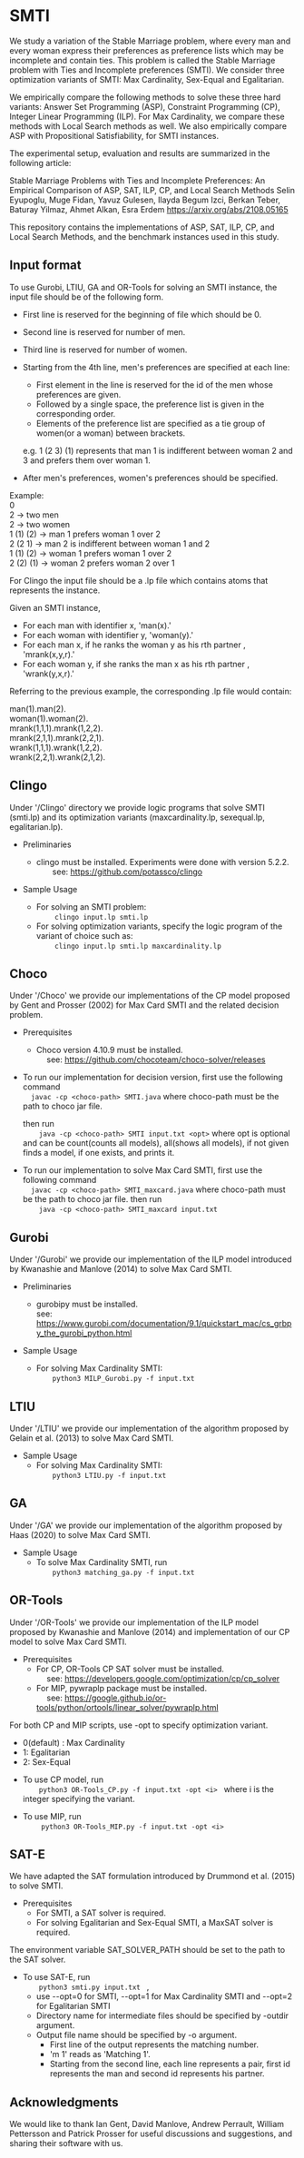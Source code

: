 # SMTI
We study a variation of the Stable Marriage problem, where every man and every woman express their preferences as preference lists which may be incomplete and contain ties. This problem is called the Stable Marriage problem with Ties and Incomplete preferences (SMTI).  We consider three optimization variants of SMTI: Max Cardinality, Sex-Equal and Egalitarian. 

We empirically compare the following methods to solve these three hard variants: Answer Set Programming (ASP), Constraint Programming (CP), Integer Linear Programming (ILP). For Max Cardinality, we compare these methods with Local Search methods as well.  We also empirically compare ASP with Propositional Satisfiability, for SMTI instances. 

The experimental setup, evaluation and results are summarized in the following article:

Stable Marriage Problems with Ties and Incomplete Preferences: An Empirical Comparison of ASP, SAT, ILP, CP, and Local Search Methods
Selin Eyupoglu, Muge Fidan, Yavuz Gulesen, Ilayda Begum Izci, Berkan Teber, Baturay Yilmaz, Ahmet Alkan, Esra Erdem 
https://arxiv.org/abs/2108.05165

This repository contains the implementations of ASP, SAT, ILP, CP, and Local Search Methods, and the benchmark instances used in this study.

## Input format

To use Gurobi, LTIU, GA and OR-Tools for solving an SMTI instance, the input file should be of the following form.
  - First line is reserved for the beginning of file which should be 0.
  - Second line is reserved for number of men.
  - Third line is reserved for number of women. 
  - Starting from the 4th line, men's preferences are specified at each line:
      * First element in the line is reserved for the id of the men whose preferences are given.
      * Followed by a single space, the preference list is given in the corresponding order.
      * Elements of the preference list are specified as a tie group of women(or a woman) between brackets.

      e.g. 1 (2 3) (1) represents that man 1 is indifferent between woman 2 and 3 and prefers them over woman 1.

  - After men's preferences, women's preferences should be specified.

Example: \
  0                    
  2         -> two men  
  2         -> two women  
  1 (1) (2) -> man 1 prefers woman 1 over 2   \
  2 (2 1)   -> man 2 is indifferent between woman 1 and 2  \
  1 (1) (2) -> woman 1 prefers woman 1 over 2   \
  2 (2) (1) -> woman 2 prefers woman 2 over 1    

  For Clingo the input file should be a .lp file which contains atoms that represents the instance.
 
  Given an SMTI instance,
  *  For each man with identifier x, 'man(x).'
  *  For each woman with identifier y, 'woman(y).'
  *  For each man x, if he ranks the woman y as his rth partner , 'mrank(x,y,r).'
  *  For each woman y, if she ranks the man x as his rth partner , 'wrank(y,x,r).'

 Referring to the previous example, the corresponding .lp file would contain:

 man(1).man(2). \
 woman(1).woman(2). \
 mrank(1,1,1).mrank(1,2,2). \
 mrank(2,1,1).mrank(2,2,1). \
 wrank(1,1,1).wrank(1,2,2). \
 wrank(2,2,1).wrank(2,1,2).


## Clingo

Under '/Clingo' directory we provide logic programs that solve SMTI (smti.lp) and its optimization variants (maxcardinality.lp, sexequal.lp, egalitarian.lp).

* Preliminaries <br />
     - clingo must be installed. Experiments were done with version 5.2.2. \
    see: https://github.com/potassco/clingo 

* Sample Usage 
    - For solving an SMTI problem: \
      ```clingo input.lp smti.lp```  
  - For solving optimization variants, specify the logic program of the variant of choice such as: \
     ```clingo input.lp smti.lp maxcardinality.lp```

## Choco

  Under '/Choco' we provide our implementations of the CP model proposed by Gent and Prosser (2002) for Max Card SMTI and the related decision problem.

   * Prerequisites
       - Choco version 4.10.9 must be installed. \
            see: https://github.com/chocoteam/choco-solver/releases
   
   * To run our implementation for decision version, first use the following command\
       ```javac -cp <choco-path> SMTI.java``` where choco-path must be the path to choco jar file.

      then run \
        ```java -cp <choco-path> SMTI input.txt <opt>``` where opt is optional and can be count(counts all models), all(shows all models), if not given finds a model, if one exists, and prints it.
    
   * To run our implementation to solve Max Card SMTI, first use the following command\
      ```javac -cp <choco-path> SMTI_maxcard.java``` where choco-path must be the path to choco jar file.
     then run \
        ```java -cp <choco-path> SMTI_maxcard input.txt```

## Gurobi

Under '/Gurobi' we provide our implementation of the ILP model introduced by Kwanashie and Manlove (2014) to solve Max Card SMTI.  

* Preliminaries <br />
    - gurobipy must be installed.  \
        see: https://www.gurobi.com/documentation/9.1/quickstart_mac/cs_grbpy_the_gurobi_python.html 

* Sample Usage 
    -  For solving Max Cardinality SMTI: \
    ```python3 MILP_Gurobi.py -f input.txt``` 
           

## LTIU

Under '/LTIU' we provide our implementation of the algorithm proposed by Gelain et al. (2013) to solve Max Card SMTI.  

* Sample Usage 
    - For solving Max Cardinality SMTI: \
    ```python3 LTIU.py -f input.txt``` 
           

## GA 

Under '/GA' we provide our implementation of the algorithm proposed by Haas (2020) to solve Max Card SMTI.  

* Sample Usage 
   - To solve Max Cardinality SMTI, run \
    ```python3 matching_ga.py -f input.txt``` 


## OR-Tools 

  Under '/OR-Tools' we provide our implementation of the ILP model proposed by Kwanashie and Manlove (2014) and implementation of our CP model to solve Max Card SMTI.

   * Prerequisites
       - For CP, OR-Tools CP SAT solver must be installed. \
            see: https://developers.google.com/optimization/cp/cp_solver
       - For MIP, pywraplp package must be installed. \
            see: https://google.github.io/or-tools/python/ortools/linear_solver/pywraplp.html 
   
   For both CP and MIP scripts, use -opt to specify optimization variant. 
   -  0(default) : Max Cardinality 
   - 1: Egalitarian
   - 2: Sex-Equal

   * To use CP model, run \
        ```python3 OR-Tools_CP.py -f input.txt -opt <i> ``` where i is the integer specifying the variant.
      
   * To use MIP, run \
        ```python3 OR-Tools_MIP.py -f input.txt -opt <i>``` 

## SAT-E

   We have adapted the SAT formulation introduced by Drummond et al. (2015) to solve SMTI.

   * Prerequisites
      - For SMTI, a SAT solver is required. 
	  - For solving Egalitarian and Sex-Equal SMTI,  a MaxSAT solver is required.

  The environment variable SAT_SOLVER_PATH should be set to the path to the SAT solver.

  * To use SAT-E, run \
      ```python3 smti.py input.txt ``` , 
	   - use --opt=0 for SMTI, --opt=1 for Max Cardinality SMTI and --opt=2 for Egalitarian SMTI
       - Directory name for intermediate files should be specified by -outdir argument.
	   - Output file name should be specified by -o argument. 
           *  First line of the output represents the matching number.
           * 'm 1' reads as 'Matching 1'. 
           * Starting from the second line, each line represents a pair, first id represents the man and second id represents his partner.


## Acknowledgments
 We would like to thank Ian Gent, David Manlove, Andrew Perrault, William Pettersson and Patrick Prosser for useful discussions and suggestions, and sharing their software with us. 
